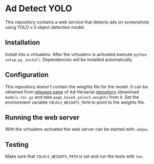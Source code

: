 # Ad Detect YOLO

This repository contains a web service that detects ads on screenshots using
YOLO v.3 object detection model.

## Installation

Install into a virtualenv. After the virtualenv is activated execute
`python setup.py install`. Dependencies will be installed automatically.

## Configuration

This repository doesn't contain the weights file for the model. It can be
obtained from [releases page][1] of Ad-Versarial [repository][2] (download
`models.tar.gz` and take `page_based_yolov3.weights` from it. Set the
environment variable `YOLOv3_WEIGHTS_PATH` to point to the weights file.

## Running the web server

With the virtualenv activated the web server can be started with: `adyws`.

## Testing

Make sure that `YOLOv3_WEIGHTS_PATH` is set and run the tests with `tox`.

[1]: https://github.com/ftramer/ad-versarial/releases
[2]: https://github.com/ftramer/ad-versarial/
